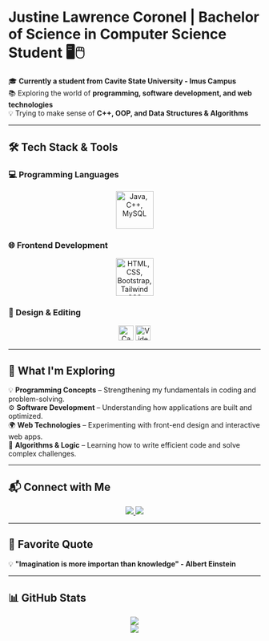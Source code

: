 # Justine Lawrence Coronel | Bachelor of Science in Computer Science Student 🖥🖱


🎓 **Currently a student from Cavite State University - Imus Campus**  
📚 Exploring the world of **programming, software development, and web technologies**  
💡 Trying to make sense of **C++, OOP, and Data Structures & Algorithms**  

---

## 🛠️ Tech Stack & Tools  

### **💻 Programming Languages**  
<p align="center">
  <img src="https://skillicons.dev/icons?i=java,cpp,mysql" height="75" alt="Java, C++, MySQL" />
</p>


### **🌐 Frontend Development**  
<p align="center">
  <img src="https://skillicons.dev/icons?i=html,css,bootstrap,tailwind" height="75" alt="HTML, CSS, Bootstrap, Tailwind CSS" />
</p>

### **🎨 Design & Editing**  
<p align="center">
  <img src="https://img.shields.io/badge/Canva-00C4CC?style=for-the-badge&logo=canva&logoColor=white" height="30" alt="Canva" />
  <img src="https://img.shields.io/badge/Video Editing-FE562E?style=for-the-badge&logo=adobe-premiere-pro&logoColor=white" height="30" alt="Video Editing" />
</p>


---

## 📖 What I'm Exploring  
💡 **Programming Concepts** – Strengthening my fundamentals in coding and problem-solving.  
⚙️ **Software Development** – Understanding how applications are built and optimized.  
🌍 **Web Technologies** – Experimenting with front-end design and interactive web apps.  
🧠 **Algorithms & Logic** – Learning how to write efficient code and solve complex challenges.  

---

## 📬 Connect with Me  
<p align="center">
  <a href="mailto:justinecoronel001@gmail.com">
    <img src="https://img.shields.io/badge/Gmail-D14836?style=for-the-badge&logo=gmail&logoColor=white" />
  </a>
  <a href="https://facebook.com/znn666" target="_blank">
    <img src="https://img.shields.io/badge/Facebook-1877F2?style=for-the-badge&logo=facebook&logoColor=white" />
  </a>
</p>

---

## 🎯 Favorite Quote
💡 **"Imagination is more importan than knowledge" - Albert Einstein**

---

## **📊 GitHub Stats**  
<p align="center">
  <img src="https://github-readme-stats.vercel.app/api?username=zenn0001&show_icons=true&theme=tokyonight" />
  <br>
  <img src="https://streak-stats.demolab.com?user=zenn0001&theme=radical&hide_border=true" />
</p>
</p>
